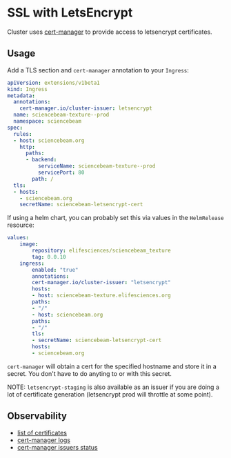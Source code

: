 
SSL with LetsEncrypt
====================

Cluster uses [cert-manager](https://cert-manager.io/) to provide access to letsencrypt certificates.

Usage
-----

Add a TLS section and `cert-manager` annotation  to your `Ingress`:


```yaml
apiVersion: extensions/v1beta1
kind: Ingress
metadata:
  annotations:
    cert-manager.io/cluster-issuer: letsencrypt
  name: sciencebeam-texture--prod
  namespace: sciencebeam
spec:
  rules:
  - host: sciencebeam.org
    http:
      paths:
      - backend:
          serviceName: sciencebeam-texture--prod
          servicePort: 80
        path: /
  tls:
  - hosts:
    - sciencebeam.org
    secretName: sciencebeam-letsencrypt-cert
```

If using a helm chart, you can probably set this via values in the `HelmRelease` resource:

```yaml
values:
    image:
        repository: elifesciences/sciencebeam_texture
        tag: 0.0.10
    ingress:
        enabled: "true"
        annotations:
        cert-manager.io/cluster-issuer: "letsencrypt"
        hosts:
        - host: sciencebeam-texture.elifesciences.org
        paths:
        - "/"
        - host: sciencebeam.org
        paths:
        - "/"
        tls:
        - secretName: sciencebeam-letsencrypt-cert
        hosts:
        - sciencebeam.org
```

`cert-manager` will obtain a cert for the specified hostname and store it in a secret.
You don't have to do anyting to or with this secret.

NOTE: `letsencrypt-staging` is also available as an issuer if you are doing a lot of certificate generation (letsencrypt prod will throttle at some point).


Observability
---------------

- [list of certificates](https://k8s-dashboard.flux-prod.elifesciences.org/clusters/local/namespaces/_all/certificates?)
- [cert-manager logs](https://k8s-dashboard.flux-prod.elifesciences.org/clusters/local/namespaces/infra/deployments/infra-cert-manager/logs)
- [cert-manager issuers status](https://k8s-dashboard.flux-prod.elifesciences.org/clusters/local/clusterissuers)
